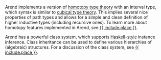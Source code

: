 Arend implements a version of [homotopy type theory](https://homotopytypetheory.org/) with an interval type, which syntax is similar to [cubical type theory](https://ncatlab.org/nlab/show/cubical+type+theory).
This implies several nice properties of path types and allows for a simple and clean definition of higher inductive types (including recursive ones).
To learn more about homotopy features implemented in Arend, see [{{ include.place }}](/about/arend-features#homotopy-features).

Arend has a powerful class system, which supports [Haskell-style](https://en.wikibooks.org/wiki/Haskell/Classes_and_types) instance inference.
Class inheritance can be used to define various hierarchies of (algebraic) structures.
For a discussion of the class system, see [{{ include.place }}](/about/arend-features#class-system).
